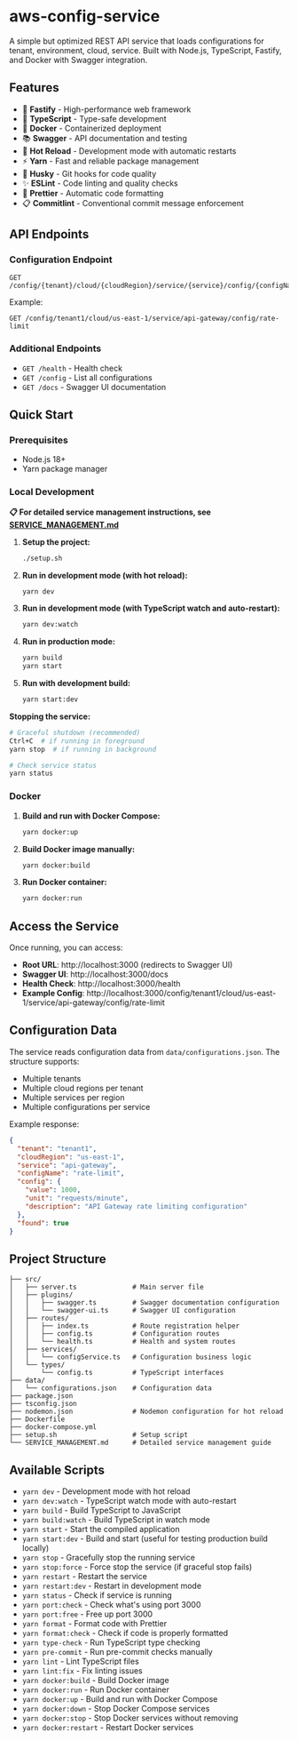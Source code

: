 # aws-config-service

A simple but optimized REST API service that loads configurations for tenant, environment, cloud, service. Built with Node.js, TypeScript, Fastify, and Docker with Swagger integration.

## Features

- 🚀 **Fastify** - High-performance web framework
- 📝 **TypeScript** - Type-safe development
- 🐳 **Docker** - Containerized deployment
- 📚 **Swagger** - API documentation and testing
- 🔄 **Hot Reload** - Development mode with automatic restarts
- ⚡ **Yarn** - Fast and reliable package management
- 🎯 **Husky** - Git hooks for code quality
- ✨ **ESLint** - Code linting and quality checks
- 💅 **Prettier** - Automatic code formatting
- 📋 **Commitlint** - Conventional commit message enforcement

## API Endpoints

### Configuration Endpoint

```
GET /config/{tenant}/cloud/{cloudRegion}/service/{service}/config/{configName}
```

Example:

```
GET /config/tenant1/cloud/us-east-1/service/api-gateway/config/rate-limit
```

### Additional Endpoints

- `GET /health` - Health check
- `GET /config` - List all configurations
- `GET /docs` - Swagger UI documentation

## Quick Start

### Prerequisites

- Node.js 18+
- Yarn package manager

### Local Development

**📋 For detailed service management instructions, see [SERVICE_MANAGEMENT.md](./SERVICE_MANAGEMENT.md)**

1. **Setup the project:**

   ```bash
   ./setup.sh
   ```

2. **Run in development mode (with hot reload):**

   ```bash
   yarn dev
   ```

3. **Run in development mode (with TypeScript watch and auto-restart):**

   ```bash
   yarn dev:watch
   ```

4. **Run in production mode:**

   ```bash
   yarn build
   yarn start
   ```

5. **Run with development build:**
   ```bash
   yarn start:dev
   ```

**Stopping the service:**

```bash
# Graceful shutdown (recommended)
Ctrl+C  # if running in foreground
yarn stop  # if running in background

# Check service status
yarn status
```

### Docker

1. **Build and run with Docker Compose:**

   ```bash
   yarn docker:up
   ```

2. **Build Docker image manually:**

   ```bash
   yarn docker:build
   ```

3. **Run Docker container:**
   ```bash
   yarn docker:run
   ```

## Access the Service

Once running, you can access:

- **Root URL**: http://localhost:3000 (redirects to Swagger UI)
- **Swagger UI**: http://localhost:3000/docs
- **Health Check**: http://localhost:3000/health
- **Example Config**: http://localhost:3000/config/tenant1/cloud/us-east-1/service/api-gateway/config/rate-limit

## Configuration Data

The service reads configuration data from `data/configurations.json`. The structure supports:

- Multiple tenants
- Multiple cloud regions per tenant
- Multiple services per region
- Multiple configurations per service

Example response:

```json
{
  "tenant": "tenant1",
  "cloudRegion": "us-east-1",
  "service": "api-gateway",
  "configName": "rate-limit",
  "config": {
    "value": 1000,
    "unit": "requests/minute",
    "description": "API Gateway rate limiting configuration"
  },
  "found": true
}
```

## Project Structure

```
├── src/
│   ├── server.ts              # Main server file
│   ├── plugins/
│   │   ├── swagger.ts         # Swagger documentation configuration
│   │   └── swagger-ui.ts      # Swagger UI configuration
│   ├── routes/
│   │   ├── index.ts           # Route registration helper
│   │   ├── config.ts          # Configuration routes
│   │   └── health.ts          # Health and system routes
│   ├── services/
│   │   └── configService.ts   # Configuration business logic
│   └── types/
│       └── config.ts          # TypeScript interfaces
├── data/
│   └── configurations.json    # Configuration data
├── package.json
├── tsconfig.json
├── nodemon.json               # Nodemon configuration for hot reload
├── Dockerfile
├── docker-compose.yml
├── setup.sh                   # Setup script
└── SERVICE_MANAGEMENT.md      # Detailed service management guide
```

## Available Scripts

- `yarn dev` - Development mode with hot reload
- `yarn dev:watch` - TypeScript watch mode with auto-restart
- `yarn build` - Build TypeScript to JavaScript
- `yarn build:watch` - Build TypeScript in watch mode
- `yarn start` - Start the compiled application
- `yarn start:dev` - Build and start (useful for testing production build locally)
- `yarn stop` - Gracefully stop the running service
- `yarn stop:force` - Force stop the service (if graceful stop fails)
- `yarn restart` - Restart the service
- `yarn restart:dev` - Restart in development mode
- `yarn status` - Check if service is running
- `yarn port:check` - Check what's using port 3000
- `yarn port:free` - Free up port 3000
- `yarn format` - Format code with Prettier
- `yarn format:check` - Check if code is properly formatted
- `yarn type-check` - Run TypeScript type checking
- `yarn pre-commit` - Run pre-commit checks manually
- `yarn lint` - Lint TypeScript files
- `yarn lint:fix` - Fix linting issues
- `yarn docker:build` - Build Docker image
- `yarn docker:run` - Run Docker container
- `yarn docker:up` - Build and run with Docker Compose
- `yarn docker:down` - Stop Docker Compose services
- `yarn docker:stop` - Stop Docker services without removing
- `yarn docker:restart` - Restart Docker services
